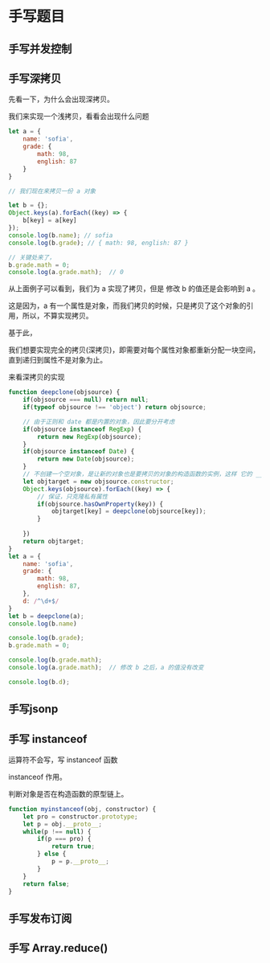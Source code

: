 # 手写题目

## 手写并发控制

## 手写深拷贝

先看一下，为什么会出现深拷贝。    

我们来实现一个浅拷贝，看看会出现什么问题     

```js
let a = {
    name: 'sofia',
    grade: {
        math: 98,
        english: 87
    }
}

// 我们现在来拷贝一份 a 对象

let b = {};
Object.keys(a).forEach((key) => {
    b[key] = a[key]
});
console.log(b.name); // sofia
console.log(b.grade); // { math: 98, english: 87 }

// 关键处来了，
b.grade.math = 0;
console.log(a.grade.math);  // 0    

```    

从上面例子可以看到，我们为 a 实现了拷贝，但是 修改 b 的值还是会影响到 a 。    

这是因为，a 有一个属性是对象，而我们拷贝的时候，只是拷贝了这个对象的引用，所以，不算实现拷贝。    

基于此，    

我们想要实现完全的拷贝(深拷贝)，即需要对每个属性对象都重新分配一块空间，直到递归到属性不是对象为止。    

来看深拷贝的实现    

```js
function deepclone(objsource) {
    if(objsource === null) return null;
    if(typeof objsource !== 'object') return objsource;

    // 由于正则和 date 都是内置的对象，因此要分开考虑
    if(objsource instanceof RegExp) {
        return new RegExp(objsource);
    }
    if(objsource instanceof Date) {
        return new Date(objsource);
    }
    // 不创建一个空对象，是让新的对象也是要拷贝的对象的构造函数的实例，这样 它的 __protot__ 指针指向是一样的。
    let objtarget = new objsource.constructor;
    Object.keys(objsource).forEach((key) => {
        // 保证，只克隆私有属性
        if(objsource.hasOwnProperty(key)) {
            objtarget[key] = deepclone(objsource[key]);
        }
        
    })
    return objtarget;
}
let a = {
    name: 'sofia',
    grade: {
        math: 98,
        english: 87,
    },
    d: /^\d+$/
}
let b = deepclone(a);
console.log(b.name)

console.log(b.grade);
b.grade.math = 0;

console.log(b.grade.math);
console.log(a.grade.math);  // 修改 b 之后，a 的值没有改变

console.log(b.d);

```
## 手写jsonp

## 手写 instanceof

 运算符不会写，写 instanceof 函数

 instanceof 作用。 

 判断对象是否在构造函数的原型链上。 

```js
function myinstanceof(obj, constructor) {
    let pro = constructor.prototype;
    let p = obj.__proto__;
    while(p !== null) {
        if(p === pro) {
            return true;
        } else {
            p = p.__proto__;
        }
    }
    return false;
}
```

## 手写发布订阅

## 手写 Array.reduce()

